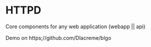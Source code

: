 # HTTPD

Core components for any web application (webapp || api)  

Demo on https;//github.com/Dlacreme/blgo


